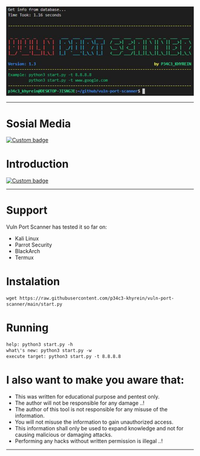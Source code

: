 ![banner](img/banner.JPG)

---

# Sosial Media
[![Custom badge](https://img.shields.io/badge/whatsapp-%23C0C0C0.svg?&style=for-the-badge&logo=whatsapp&logoColor=#25D366)](https://wa.me/6282214252455/)

# Introduction
[![Custom badge](https://img.shields.io/badge/python%20-%2300599C.svg?&style=for-the-badge&logo=Python&logoColor=white)](https://www.python.org/)

---

# Support
Vuln Port Scanner has tested it so far on:
* Kali Linux
* Parrot Security
* BlackArch
* Termux

# Instalation
```shell
wget https://raw.githubusercontent.com/p34c3-khyrein/vuln-port-scanner/main/start.py
```

# Running
```shell
help: python3 start.py -h
what\'s new: python3 start.py -w
execute target: python3 start.py -t 8.8.8.8
```

# I also want to make you aware that:
* This was written for educational purpose and pentest only.
* The author will not be responsible for any damage ..!
* The author of this tool is not responsible for any misuse of the information.
* You will not misuse the information to gain unauthorized access.
* This information shall only be used to expand knowledge and not for
causing malicious or damaging attacks.
* Performing any hacks without written permission is illegal ..!
****
